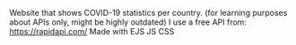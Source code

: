 Website that shows COVID-19 statistics per country. (for learning purposes about APIs only, might be highly outdated)
I use a free API from: https://rapidapi.com/
Made with EJS JS CSS
